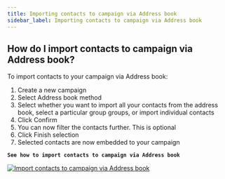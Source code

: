 ```yaml
---
title: Importing contacts to campaign via Address book
sidebar_label: Importing contacts to campaign via Address book
---
```


## How do I import contacts to campaign via Address book?
To import contacts to your campaign via Address book:
1.	Create a new campaign
2.	Select Address book method
3.	Select whether you want to import all your contacts from the address book, select a particular group groups, or import individual contacts
4.	Click Confirm
5.	You can now filter the contacts further. This is optional 
6.	Click Finish selection
7.	Selected contacts are now embedded to your campaign


**`See how to import contacts to campaign via Address book`**

[![Import contacts to campaign via Address book](https://img.youtube.com/vi/6kfCibJgkSg/hqdefault.jpg)](https://www.youtube.com/watch?v=6kfCibJgkSg)
